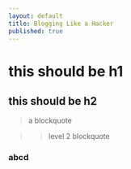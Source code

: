 ```yaml
---
layout: default
title: Blogging Like a Hacker
published: true
---
```


# this should be h1

## this should be h2

> a blockquote

> > level 2 blockquote











### abcd
